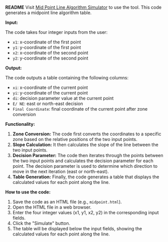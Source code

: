 

**README**
Visit [Mid Point Line Algorithm Simulator](https://zakariaibnerafiq.github.io/Mid-Point-Line-Algoritm-Simulator/) to use the tool.
This code generates a midpoint line algorithm table. 

**Input:**

The code takes four integer inputs from the user:

* `x1`: x-coordinate of the first point
* `y1`: y-coordinate of the first point
* `x2`: x-coordinate of the second point
* `y2`: y-coordinate of the second point

**Output:**

The code outputs a table containing the following columns:

* `xi`: x-coordinate of the current point
* `yi`: y-coordinate of the current point
* `di`: decision parameter value at the current point
* `E/ NE`: east or north-east decision
* `Final Coordinate`: final coordinate of the current point after zone conversion

**Functionality:**

1. **Zone Conversion:** The code first converts the coordinates to a specific zone based on the relative positions of the two input points.
2. **Slope Calculation:** It then calculates the slope of the line between the two input points.
3. **Decision Parameter:** The code then iterates through the points between the two input points and calculates the decision parameter for each point. The decision parameter is used to determine which direction to move in the next iteration (east or north-east).
4. **Table Generation:** Finally, the code generates a table that displays the calculated values for each point along the line.

**How to use the code:**

1. Save the code as an HTML file (e.g., `midpoint.html`).
2. Open the HTML file in a web browser.
3. Enter the four integer values (x1, y1, x2, y2) in the corresponding input fields.
4. Click the "Simulate" button.
5. The table will be displayed below the input fields, showing the calculated values for each point along the line.
